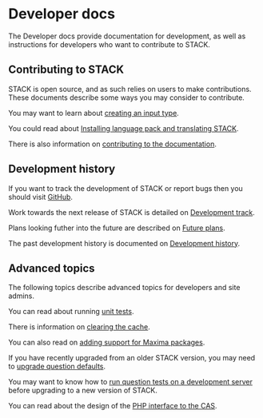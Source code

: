# Developer docs

The Developer docs provide documentation for development, as well as instructions for developers who want to contribute to STACK.

## Contributing to STACK

STACK is open source, and as such relies on users to make contributions. These documents describe some ways you may consider to contribute.

You may want to learn about [creating an input type](Creating_an_input_type.md).

You could read about [Installing language pack and translating STACK](Language_packs.md).

There is also information on [contributing to the documentation](Documentation.md).

## Development history

If you want to track the development of STACK or report bugs then you should visit [GitHub](https://github.com/maths/moodle-qtype_stack).

Work towards the next release of STACK is detailed on [Development track](Development_track.md).

Plans looking futher into the future are described on [Future plans](Future_plans.md).

The past development history is documented on [Development history](Development_history.md).

## Advanced topics

The following topics describe advanced topics for developers and site admins.

You can read about running [unit tests](Unit_tests).

There is information on [clearing the cache](Question_state_caching.md).

You can also read on [adding support for Maxima packages](Maxima_packages.md).

If you have recently upgraded from an older STACK version, you may need to [upgrade question defaults](UpgradeDefaults.md).

You may want to know how to [run question tests on a development server](Running_question_tests_other_site.md) before upgrading to a new version of STACK.

You can read about the design of the [PHP interface to the CAS](PHP-CAS.md).